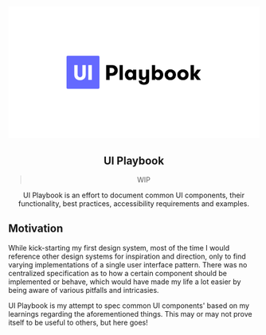 <div align="center">

![image](/public/static/playbook.png)

## UI Playbook

> WIP

UI Playbook is an effort to document common UI components, their functionality, best practices, accessibility requirements and examples.

</div>

## Motivation

While kick-starting my first design system, most of the time I would reference other design systems for inspiration and direction, only to find varying implementations of a single user interface pattern. There was no centralized specification as to how a certain component should be implemented or behave, which would have made my life a lot easier by being aware of various pitfalls and intricasies.

UI Playbook is my attempt to spec common UI components' based on my learnings regarding the aforementioned things. This may or may not prove itself to be useful to others, but here goes!
